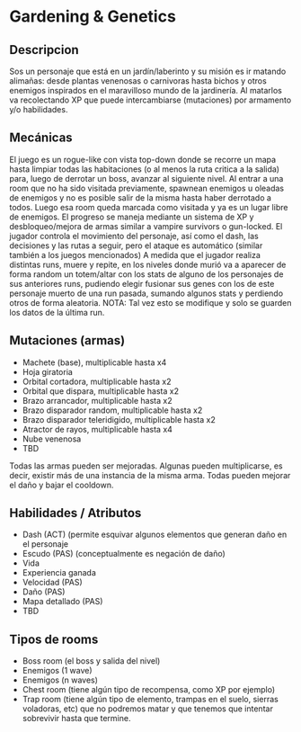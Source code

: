 # Gardening & Genetics

## Descripcion

Sos un personaje que está en un jardín/laberinto y su misión es ir matando alimañas: desde plantas venenosas o carnivoras hasta bichos y otros enemigos inspirados en el maravilloso mundo de la jardinería.
Al matarlos va recolectando XP que puede intercambiarse (mutaciones) por armamento y/o habilidades.

## Mecánicas
El juego es un rogue-like con vista top-down donde se recorre un mapa hasta limpiar todas las habitaciones (o al menos la ruta critica a la salida) para, luego de derrotar un boss, avanzar al siguiente nivel. 
Al entrar a una room que no ha sido visitada previamente, spawnean enemigos u oleadas de enemigos y no es posible salir de la misma hasta haber derrotado a todos. Luego esa room queda marcada como visitada y ya es un lugar libre de enemigos.
El progreso se maneja mediante un sistema de XP y desbloqueo/mejora de armas similar a vampire survivors o gun-locked. El jugador controla el movimiento del personaje, así como el dash, las decisiones y las rutas a seguir, pero el ataque es automático (similar también a los juegos mencionados)
A medida que el jugador realiza distintas runs, muere y repite, en los niveles donde murió va a aparecer de forma random un totem/altar con los stats de alguno de los personajes de sus anteriores runs, pudiendo elegir fusionar sus genes con los de este personaje muerto de una run pasada, sumando algunos stats y perdiendo otros de forma aleatoria. NOTA: Tal vez esto se modifique y solo se guarden los datos de la última run.

## Mutaciones (armas)

- Machete (base), multiplicable hasta x4
- Hoja giratoria
- Orbital cortadora, multiplicable hasta x2
- Orbital que dispara, multiplicable hasta x2
- Brazo arrancador, multiplicable hasta x2
- Brazo disparador random, multiplicable hasta x2
- Brazo disparador teleridigido, multiplicable hasta x2
- Atractor de rayos, multiplicable hasta x4
- Nube venenosa
- TBD


Todas las armas pueden ser mejoradas. Algunas pueden multiplicarse, es decir, existir más de una instancia de la misma arma. 
Todas pueden mejorar el daño y bajar el cooldown.

## Habilidades / Atributos

- Dash (ACT) (permite esquivar algunos elementos que generan daño en el personaje
- Escudo (PAS) (conceptualmente es negación de daño)
- Vida
- Experiencia ganada
- Velocidad (PAS)
- Daño (PAS)
- Mapa detallado (PAS)
- TBD

## Tipos de rooms

- Boss room (el boss y salida del nivel)
- Enemigos (1 wave)
- Enemigos (n waves)
- Chest room (tiene algún tipo de recompensa, como XP por ejemplo)
- Trap room (tiene algún tipo de elemento, trampas en el suelo, sierras voladoras, etc) que no podremos matar y que tenemos que intentar sobrevivir hasta que termine.



